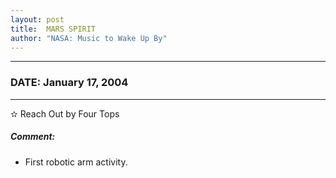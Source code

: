 ```yaml
---
layout: post
title:  MARS SPIRIT
author: "NASA: Music to Wake Up By"
---
```


----
### DATE: January 17, 2004
----
✫ Reach Out by Four Tops

##### Comment:
* First robotic arm activity.
